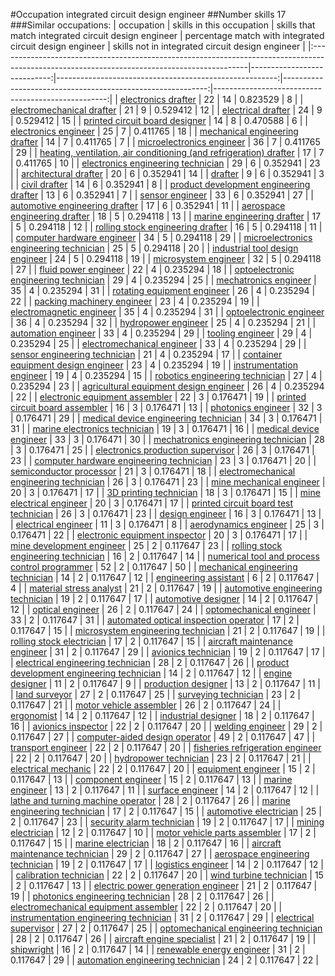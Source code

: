 #Occupation integrated circuit design engineer
##Number skills 17
###Similar occupations:
| occupation                                                                                                                                  |   skills in this occupation |   skills that match integrated circuit design engineer |   percentage match with integrated circuit design engineer |   skills not in integrated circuit design engineer |
|:--------------------------------------------------------------------------------------------------------------------------------------------|----------------------------:|-------------------------------------------------------:|-----------------------------------------------------------:|---------------------------------------------------:|
| [electronics drafter](electronics_drafter.md)                                                                                               |                          22 |                                                     14 |                                                   0.823529 |                                                  8 |
| [electromechanical drafter](electromechanical_drafter.md)                                                                                   |                          21 |                                                      9 |                                                   0.529412 |                                                 12 |
| [electrical drafter](electrical_drafter.md)                                                                                                 |                          24 |                                                      9 |                                                   0.529412 |                                                 15 |
| [printed circuit board designer](printed_circuit_board_designer.md)                                                                         |                          14 |                                                      8 |                                                   0.470588 |                                                  6 |
| [electronics engineer](electronics_engineer.md)                                                                                             |                          25 |                                                      7 |                                                   0.411765 |                                                 18 |
| [mechanical engineering drafter](mechanical_engineering_drafter.md)                                                                         |                          14 |                                                      7 |                                                   0.411765 |                                                  7 |
| [microelectronics engineer](microelectronics_engineer.md)                                                                                   |                          36 |                                                      7 |                                                   0.411765 |                                                 29 |
| [heating, ventilation, air conditioning (and refrigeration) drafter](heating,_ventilation,_air_conditioning_(and_refrigeration)_drafter.md) |                          17 |                                                      7 |                                                   0.411765 |                                                 10 |
| [electronics engineering technician](electronics_engineering_technician.md)                                                                 |                          29 |                                                      6 |                                                   0.352941 |                                                 23 |
| [architectural drafter](architectural_drafter.md)                                                                                           |                          20 |                                                      6 |                                                   0.352941 |                                                 14 |
| [drafter](drafter.md)                                                                                                                       |                           9 |                                                      6 |                                                   0.352941 |                                                  3 |
| [civil drafter](civil_drafter.md)                                                                                                           |                          14 |                                                      6 |                                                   0.352941 |                                                  8 |
| [product development engineering drafter](product_development_engineering_drafter.md)                                                       |                          13 |                                                      6 |                                                   0.352941 |                                                  7 |
| [sensor engineer](sensor_engineer.md)                                                                                                       |                          33 |                                                      6 |                                                   0.352941 |                                                 27 |
| [automotive engineering drafter](automotive_engineering_drafter.md)                                                                         |                          17 |                                                      6 |                                                   0.352941 |                                                 11 |
| [aerospace engineering drafter](aerospace_engineering_drafter.md)                                                                           |                          18 |                                                      5 |                                                   0.294118 |                                                 13 |
| [marine engineering drafter](marine_engineering_drafter.md)                                                                                 |                          17 |                                                      5 |                                                   0.294118 |                                                 12 |
| [rolling stock engineering drafter](rolling_stock_engineering_drafter.md)                                                                   |                          16 |                                                      5 |                                                   0.294118 |                                                 11 |
| [computer hardware engineer](computer_hardware_engineer.md)                                                                                 |                          34 |                                                      5 |                                                   0.294118 |                                                 29 |
| [microelectronics engineering technician](microelectronics_engineering_technician.md)                                                       |                          25 |                                                      5 |                                                   0.294118 |                                                 20 |
| [industrial tool design engineer](industrial_tool_design_engineer.md)                                                                       |                          24 |                                                      5 |                                                   0.294118 |                                                 19 |
| [microsystem engineer](microsystem_engineer.md)                                                                                             |                          32 |                                                      5 |                                                   0.294118 |                                                 27 |
| [fluid power engineer](fluid_power_engineer.md)                                                                                             |                          22 |                                                      4 |                                                   0.235294 |                                                 18 |
| [optoelectronic engineering technician](optoelectronic_engineering_technician.md)                                                           |                          29 |                                                      4 |                                                   0.235294 |                                                 25 |
| [mechatronics engineer](mechatronics_engineer.md)                                                                                           |                          35 |                                                      4 |                                                   0.235294 |                                                 31 |
| [rotating equipment engineer](rotating_equipment_engineer.md)                                                                               |                          26 |                                                      4 |                                                   0.235294 |                                                 22 |
| [packing machinery engineer](packing_machinery_engineer.md)                                                                                 |                          23 |                                                      4 |                                                   0.235294 |                                                 19 |
| [electromagnetic engineer](electromagnetic_engineer.md)                                                                                     |                          35 |                                                      4 |                                                   0.235294 |                                                 31 |
| [optoelectronic engineer](optoelectronic_engineer.md)                                                                                       |                          36 |                                                      4 |                                                   0.235294 |                                                 32 |
| [hydropower engineer](hydropower_engineer.md)                                                                                               |                          25 |                                                      4 |                                                   0.235294 |                                                 21 |
| [automation engineer](automation_engineer.md)                                                                                               |                          33 |                                                      4 |                                                   0.235294 |                                                 29 |
| [tooling engineer](tooling_engineer.md)                                                                                                     |                          29 |                                                      4 |                                                   0.235294 |                                                 25 |
| [electromechanical engineer](electromechanical_engineer.md)                                                                                 |                          33 |                                                      4 |                                                   0.235294 |                                                 29 |
| [sensor engineering technician](sensor_engineering_technician.md)                                                                           |                          21 |                                                      4 |                                                   0.235294 |                                                 17 |
| [container equipment design engineer](container_equipment_design_engineer.md)                                                               |                          23 |                                                      4 |                                                   0.235294 |                                                 19 |
| [instrumentation engineer](instrumentation_engineer.md)                                                                                     |                          19 |                                                      4 |                                                   0.235294 |                                                 15 |
| [robotics engineering technician](robotics_engineering_technician.md)                                                                       |                          27 |                                                      4 |                                                   0.235294 |                                                 23 |
| [agricultural equipment design engineer](agricultural_equipment_design_engineer.md)                                                         |                          26 |                                                      4 |                                                   0.235294 |                                                 22 |
| [electronic equipment assembler](electronic_equipment_assembler.md)                                                                         |                          22 |                                                      3 |                                                   0.176471 |                                                 19 |
| [printed circuit board assembler](printed_circuit_board_assembler.md)                                                                       |                          16 |                                                      3 |                                                   0.176471 |                                                 13 |
| [photonics engineer](photonics_engineer.md)                                                                                                 |                          32 |                                                      3 |                                                   0.176471 |                                                 29 |
| [medical device engineering technician](medical_device_engineering_technician.md)                                                           |                          34 |                                                      3 |                                                   0.176471 |                                                 31 |
| [marine electronics technician](marine_electronics_technician.md)                                                                           |                          19 |                                                      3 |                                                   0.176471 |                                                 16 |
| [medical device engineer](medical_device_engineer.md)                                                                                       |                          33 |                                                      3 |                                                   0.176471 |                                                 30 |
| [mechatronics engineering technician](mechatronics_engineering_technician.md)                                                               |                          28 |                                                      3 |                                                   0.176471 |                                                 25 |
| [electronics production supervisor](electronics_production_supervisor.md)                                                                   |                          26 |                                                      3 |                                                   0.176471 |                                                 23 |
| [computer hardware engineering technician](computer_hardware_engineering_technician.md)                                                     |                          23 |                                                      3 |                                                   0.176471 |                                                 20 |
| [semiconductor processor](semiconductor_processor.md)                                                                                       |                          21 |                                                      3 |                                                   0.176471 |                                                 18 |
| [electromechanical engineering technician](electromechanical_engineering_technician.md)                                                     |                          26 |                                                      3 |                                                   0.176471 |                                                 23 |
| [mine mechanical engineer](mine_mechanical_engineer.md)                                                                                     |                          20 |                                                      3 |                                                   0.176471 |                                                 17 |
| [3D printing technician](3D_printing_technician.md)                                                                                         |                          18 |                                                      3 |                                                   0.176471 |                                                 15 |
| [mine electrical engineer](mine_electrical_engineer.md)                                                                                     |                          20 |                                                      3 |                                                   0.176471 |                                                 17 |
| [printed circuit board test technician](printed_circuit_board_test_technician.md)                                                           |                          26 |                                                      3 |                                                   0.176471 |                                                 23 |
| [design engineer](design_engineer.md)                                                                                                       |                          16 |                                                      3 |                                                   0.176471 |                                                 13 |
| [electrical engineer](electrical_engineer.md)                                                                                               |                          11 |                                                      3 |                                                   0.176471 |                                                  8 |
| [aerodynamics engineer](aerodynamics_engineer.md)                                                                                           |                          25 |                                                      3 |                                                   0.176471 |                                                 22 |
| [electronic equipment inspector](electronic_equipment_inspector.md)                                                                         |                          20 |                                                      3 |                                                   0.176471 |                                                 17 |
| [mine development engineer](mine_development_engineer.md)                                                                                   |                          25 |                                                      2 |                                                   0.117647 |                                                 23 |
| [rolling stock engineering technician](rolling_stock_engineering_technician.md)                                                             |                          16 |                                                      2 |                                                   0.117647 |                                                 14 |
| [numerical tool and process control programmer](numerical_tool_and_process_control_programmer.md)                                           |                          52 |                                                      2 |                                                   0.117647 |                                                 50 |
| [mechanical engineering technician](mechanical_engineering_technician.md)                                                                   |                          14 |                                                      2 |                                                   0.117647 |                                                 12 |
| [engineering assistant](engineering_assistant.md)                                                                                           |                           6 |                                                      2 |                                                   0.117647 |                                                  4 |
| [material stress analyst](material_stress_analyst.md)                                                                                       |                          21 |                                                      2 |                                                   0.117647 |                                                 19 |
| [automotive engineering technician](automotive_engineering_technician.md)                                                                   |                          19 |                                                      2 |                                                   0.117647 |                                                 17 |
| [automotive designer](automotive_designer.md)                                                                                               |                          14 |                                                      2 |                                                   0.117647 |                                                 12 |
| [optical engineer](optical_engineer.md)                                                                                                     |                          26 |                                                      2 |                                                   0.117647 |                                                 24 |
| [optomechanical engineer](optomechanical_engineer.md)                                                                                       |                          33 |                                                      2 |                                                   0.117647 |                                                 31 |
| [automated optical inspection operator](automated_optical_inspection_operator.md)                                                           |                          17 |                                                      2 |                                                   0.117647 |                                                 15 |
| [microsystem engineering technician](microsystem_engineering_technician.md)                                                                 |                          21 |                                                      2 |                                                   0.117647 |                                                 19 |
| [rolling stock electrician](rolling_stock_electrician.md)                                                                                   |                          17 |                                                      2 |                                                   0.117647 |                                                 15 |
| [aircraft maintenance engineer](aircraft_maintenance_engineer.md)                                                                           |                          31 |                                                      2 |                                                   0.117647 |                                                 29 |
| [avionics technician](avionics_technician.md)                                                                                               |                          19 |                                                      2 |                                                   0.117647 |                                                 17 |
| [electrical engineering technician](electrical_engineering_technician.md)                                                                   |                          28 |                                                      2 |                                                   0.117647 |                                                 26 |
| [product development engineering technician](product_development_engineering_technician.md)                                                 |                          14 |                                                      2 |                                                   0.117647 |                                                 12 |
| [engine designer](engine_designer.md)                                                                                                       |                          11 |                                                      2 |                                                   0.117647 |                                                  9 |
| [production designer](production_designer.md)                                                                                               |                          13 |                                                      2 |                                                   0.117647 |                                                 11 |
| [land surveyor](land_surveyor.md)                                                                                                           |                          27 |                                                      2 |                                                   0.117647 |                                                 25 |
| [surveying technician](surveying_technician.md)                                                                                             |                          23 |                                                      2 |                                                   0.117647 |                                                 21 |
| [motor vehicle assembler](motor_vehicle_assembler.md)                                                                                       |                          26 |                                                      2 |                                                   0.117647 |                                                 24 |
| [ergonomist](ergonomist.md)                                                                                                                 |                          14 |                                                      2 |                                                   0.117647 |                                                 12 |
| [industrial designer](industrial_designer.md)                                                                                               |                          18 |                                                      2 |                                                   0.117647 |                                                 16 |
| [avionics inspector](avionics_inspector.md)                                                                                                 |                          22 |                                                      2 |                                                   0.117647 |                                                 20 |
| [welding engineer](welding_engineer.md)                                                                                                     |                          29 |                                                      2 |                                                   0.117647 |                                                 27 |
| [computer-aided design operator](computer-aided_design_operator.md)                                                                         |                          49 |                                                      2 |                                                   0.117647 |                                                 47 |
| [transport engineer](transport_engineer.md)                                                                                                 |                          22 |                                                      2 |                                                   0.117647 |                                                 20 |
| [fisheries refrigeration engineer](fisheries_refrigeration_engineer.md)                                                                     |                          22 |                                                      2 |                                                   0.117647 |                                                 20 |
| [hydropower technician](hydropower_technician.md)                                                                                           |                          23 |                                                      2 |                                                   0.117647 |                                                 21 |
| [electrical mechanic](electrical_mechanic.md)                                                                                               |                          22 |                                                      2 |                                                   0.117647 |                                                 20 |
| [equipment engineer](equipment_engineer.md)                                                                                                 |                          15 |                                                      2 |                                                   0.117647 |                                                 13 |
| [component engineer](component_engineer.md)                                                                                                 |                          15 |                                                      2 |                                                   0.117647 |                                                 13 |
| [marine engineer](marine_engineer.md)                                                                                                       |                          13 |                                                      2 |                                                   0.117647 |                                                 11 |
| [surface engineer](surface_engineer.md)                                                                                                     |                          14 |                                                      2 |                                                   0.117647 |                                                 12 |
| [lathe and turning machine operator](lathe_and_turning_machine_operator.md)                                                                 |                          28 |                                                      2 |                                                   0.117647 |                                                 26 |
| [marine engineering technician](marine_engineering_technician.md)                                                                           |                          17 |                                                      2 |                                                   0.117647 |                                                 15 |
| [automotive electrician](automotive_electrician.md)                                                                                         |                          25 |                                                      2 |                                                   0.117647 |                                                 23 |
| [security alarm technician](security_alarm_technician.md)                                                                                   |                          19 |                                                      2 |                                                   0.117647 |                                                 17 |
| [mining electrician](mining_electrician.md)                                                                                                 |                          12 |                                                      2 |                                                   0.117647 |                                                 10 |
| [motor vehicle parts assembler](motor_vehicle_parts_assembler.md)                                                                           |                          17 |                                                      2 |                                                   0.117647 |                                                 15 |
| [marine electrician](marine_electrician.md)                                                                                                 |                          18 |                                                      2 |                                                   0.117647 |                                                 16 |
| [aircraft maintenance technician](aircraft_maintenance_technician.md)                                                                       |                          29 |                                                      2 |                                                   0.117647 |                                                 27 |
| [aerospace engineering technician](aerospace_engineering_technician.md)                                                                     |                          19 |                                                      2 |                                                   0.117647 |                                                 17 |
| [logistics engineer](logistics_engineer.md)                                                                                                 |                          14 |                                                      2 |                                                   0.117647 |                                                 12 |
| [calibration technician](calibration_technician.md)                                                                                         |                          22 |                                                      2 |                                                   0.117647 |                                                 20 |
| [wind turbine technician](wind_turbine_technician.md)                                                                                       |                          15 |                                                      2 |                                                   0.117647 |                                                 13 |
| [electric power generation engineer](electric_power_generation_engineer.md)                                                                 |                          21 |                                                      2 |                                                   0.117647 |                                                 19 |
| [photonics engineering technician](photonics_engineering_technician.md)                                                                     |                          28 |                                                      2 |                                                   0.117647 |                                                 26 |
| [electromechanical equipment assembler](electromechanical_equipment_assembler.md)                                                           |                          22 |                                                      2 |                                                   0.117647 |                                                 20 |
| [instrumentation engineering technician](instrumentation_engineering_technician.md)                                                         |                          31 |                                                      2 |                                                   0.117647 |                                                 29 |
| [electrical supervisor](electrical_supervisor.md)                                                                                           |                          27 |                                                      2 |                                                   0.117647 |                                                 25 |
| [optomechanical engineering technician](optomechanical_engineering_technician.md)                                                           |                          28 |                                                      2 |                                                   0.117647 |                                                 26 |
| [aircraft engine specialist](aircraft_engine_specialist.md)                                                                                 |                          21 |                                                      2 |                                                   0.117647 |                                                 19 |
| [shipwright](shipwright.md)                                                                                                                 |                          16 |                                                      2 |                                                   0.117647 |                                                 14 |
| [renewable energy engineer](renewable_energy_engineer.md)                                                                                   |                          31 |                                                      2 |                                                   0.117647 |                                                 29 |
| [automation engineering technician](automation_engineering_technician.md)                                                                   |                          24 |                                                      2 |                                                   0.117647 |                                                 22 |

